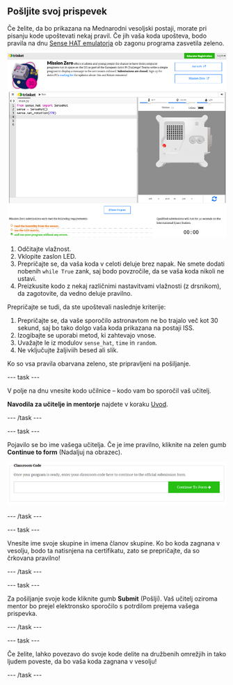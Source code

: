 ## Pošljite svoj prispevek

Če želite, da bo prikazana na Mednarodni vesoljski postaji, morate pri pisanju kode upoštevati nekaj pravil. Če jih vaša koda upošteva, bodo pravila na dnu [Sense HAT emulatorja](https://trinket.io/mission-zero) ob zagonu programa zasvetila zeleno.

![Posnetek zaslona strani Mission Zero Trinket, ki prikazuje gumb za oddajo in preverjanja meril na levi. Zgornji merili (v"branje vlažnost" in "uporaba LED") sta v oranžni, spodnje merilo ("program deluje brez napak") je zeleno ](images/validation.png)

1. Odčitajte vlažnost.
1. Vklopite zaslon LED.
1. Prepričajte se, da vaša koda v celoti deluje brez napak. Ne smete dodati nobenih `while True` zank, saj bodo povzročile, da se vaša koda nikoli ne ustavi.
1. Preizkusite kodo z nekaj različnimi nastavitvami vlažnosti (z drsnikom), da zagotovite, da vedno deluje pravilno.

Prepričajte se tudi, da ste upoštevali naslednje kriterije:

1. Prepričajte se, da vaše sporočilo astronavtom ne bo trajalo več kot 30 sekund, saj bo tako dolgo vaša koda prikazana na postaji ISS.
1. Izogibajte se uporabi metod, ki zahtevajo vnose.
1. Uvažajte le iz modulov `sense_hat`, `time` in `random`.
1. Ne vključujte žaljiviih besed ali slik.

Ko so vsa pravila obarvana zeleno, ste pripravljeni na pošiljanje.

--- task ---

V polje na dnu vnesite kodo učilnice – kodo vam bo sporočil vaš učitelj.

**Navodila za učitelje in mentorje** najdete v koraku [Uvod](https://projects.raspberrypi.org/sl-SI/projects/astro-pi-mission-zero/1).

--- /task ---

--- task ---

Pojavilo se bo ime vašega učitelja. Če je ime pravilno, kliknite na zelen gumb **Continue to form** (Nadaljuj na obrazec).

![Nadaljuj na obrazec](images/continue-to-form.png)

--- /task ---

--- task ---

Vnesite ime svoje skupine in imena članov skupine. Ko bo koda zagnana v vesolju, bodo ta natisnjena na certifikatu, zato se prepričajte, da so črkovana pravilno!

--- /task ---

--- task ---

Za pošiljanje svoje kode kliknite gumb **Submit** (Pošlji). Vaš učitelj oziroma mentor bo prejel elektronsko sporočilo s potrdilom prejema vašega prispevka.

--- /task ---

--- task ---

Če želite, lahko povezavo do svoje kode delite na družbenih omrežjih in tako ljudem poveste, da bo vaša koda zagnana v vesolju!

--- /task ---
